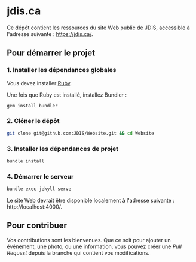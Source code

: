 # jdis.ca

Ce dépôt contient les ressources du site Web public de JDIS, accessible à l'adresse suivante : https://jdis.ca/.

## Pour démarrer le projet

### 1. Installer les dépendances globales
Vous devez installer [Ruby](https://www.ruby-lang.org/fr/documentation/installation/).

Une fois que Ruby est installé, installez Bundler :

```sh
gem install bundler
```

### 2. Clôner le dépôt
```sh
git clone git@github.com:JDIS/Website.git && cd Website
```

### 3. Installer les dépendances de projet
```sh
bundle install
```

### 4. Démarrer le serveur
```sh
bundle exec jekyll serve
```

Le site Web devrait être disponible localement à l'adresse suivante : http://localhost:4000/.

## Pour contribuer
Vos contributions sont les bienvenues. Que ce soit pour ajouter un événement, une photo, ou une information, vous pouvez créer une _Pull Request_ depuis la branche qui contient vos modifications.
